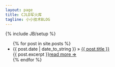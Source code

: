 ```yaml
---
layout: page
title: CJLD军火库
tagline: 小小技术BLOG
---
```

{% include JB/setup %}

<ul class="posts">
  {% for post in site.posts %}
    <li><span>{{ post.date | date_to_string }}</span> &raquo; <a href="{{ BASE_PATH }}{{ post.url }}">{{ post.title }}</a><br>
    <div class="breadcrumb">{{ post.excerpt }}<a class="readMore" href="{{ BASE_PATH }}{{ post.url }}">read more &rArr;</a></div></li>
  {% endfor %}
</ul>
